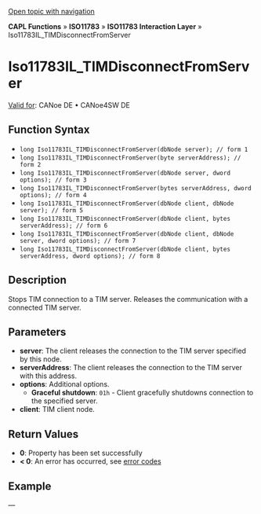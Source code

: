 [Open topic with navigation](../../../../../../CANoeDEFamily.htm#Topics/CAPLFunctions/ISO11783/ISOInteractionLayer/Functions/CAPLfunctionIso11783ILtimDisconnectFromServer.md)

**CAPL Functions** » **ISO11783** » **ISO11783 Interaction Layer** » Iso11783IL_TIMDisconnectFromServer

# Iso11783IL_TIMDisconnectFromServer

[Valid for](../../../../Shared/FeatureAvailability.md): CANoe DE • CANoe4SW DE

## Function Syntax

- `long Iso11783IL_TIMDisconnectFromServer(dbNode server); // form 1`
- `long Iso11783IL_TIMDisconnectFromServer(byte serverAddress); // form 2`
- `long Iso11783IL_TIMDisconnectFromServer(dbNode server, dword options); // form 3`
- `long Iso11783IL_TIMDisconnectFromServer(bytes serverAddress, dword options); // form 4`
- `long Iso11783IL_TIMDisconnectFromServer(dbNode client, dbNode server); // form 5`
- `long Iso11783IL_TIMDisconnectFromServer(dbNode client, bytes serverAddress); // form 6`
- `long Iso11783IL_TIMDisconnectFromServer(dbNode client, dbNode server, dword options); // form 7`
- `long Iso11783IL_TIMDisconnectFromServer(dbNode client, bytes serverAddress, dword options); // form 8`

## Description

Stops TIM connection to a TIM server. Releases the communication with a connected TIM server.

## Parameters

- **server**: The client releases the connection to the TIM server specified by this node.
- **serverAddress**: The client releases the connection to the TIM server with this address.
- **options**: Additional options.
  - **Graceful shutdown**: `01h` - Client gracefully shutdowns connection to the specified server.
- **client**: TIM client node.

## Return Values

- **0**: Property has been set successfully
- **< 0**: An error has occurred, see [error codes](../../../CAPLfunctionsISOj1939ErrorCodes.md)

## Example

—
